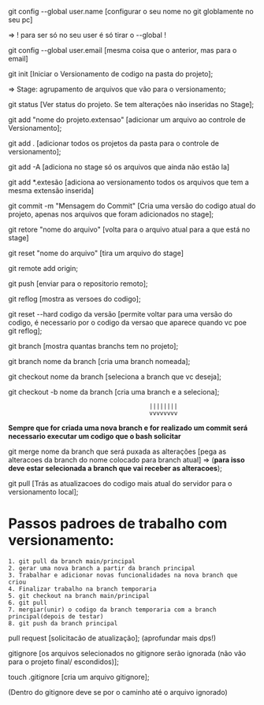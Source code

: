 git config --global user.name [configurar o seu nome no git globlamente no seu pc]

=> ! para ser só no seu user é só tirar o --global !

git config --global user.email [mesma coisa que o anterior, mas para o email]

git init [Iniciar o Versionamento de codigo na pasta do projeto];

=> Stage: agrupamento de arquivos que vão para o versionamento;

git status [Ver status do projeto. Se tem alterações não inseridas no Stage];

git add "nome do projeto.extensao" [adicionar um arquivo ao controle de Versionamento];

git add . [adicionar todos os projetos da pasta para o controle de versionamento];

git add -A [adiciona no stage só os arquivos que ainda não estão la]

git add *.extesão [adiciona ao versionamento todos os arquivos que tem a mesma extensão inserida]

git commit -m "Mensagem do Commit" [Cria uma versão do codigo atual do projeto, apenas nos arquivos que foram adicionados no stage];

git retore "nome do arquivo" [volta para o arquivo atual para a que está no stage]

git reset "nome do arquivo" [tira um arquivo do stage]

git remote add origin; 

git push [enviar para o repositorio remoto];

git reflog [mostra as versoes do codigo];

git reset --hard codigo da versão [permite voltar para uma versão do codigo, é necessario por o codigo da versao que aparece quando vc poe git reflog];

git branch [mostra quantas branchs tem no projeto];

git branch nome da branch [cria uma branch nomeada];

git checkout nome da branch [seleciona a branch que vc deseja];

git checkout -b nome da branch [cria uma branch e a seleciona];

                                            ||||||||
                                            vvvvvvvv

**Sempre que for criada uma nova branch e for realizado um commit será necessario executar um codigo que o bash solicitar** 

git merge nome da branch que será puxada as alterações [pega as alteracoes da branch do nome colocado para branch atual] => (**para isso deve estar selecionada a branch que vai receber as alteracoes**);

git pull [Trás as atualizacoes do codigo mais atual do servidor para o versionamento local];


# Passos padroes de trabalho com versionamento:

    1. git pull da branch main/principal
    2. gerar uma nova branch a partir da branch principal 
    3. Trabalhar e adicionar novas funcionalidades na nova branch que criou
    4. Finalizar trabalho na branch temporaria
    5. git checkout na branch main/principal
    6. git pull
    7. mergiar(unir) o codigo da branch temporaria com a branch principal(depois de testar)
    8. git push da branch principal

pull request [solicitacão de atualização]; (aprofundar mais dps!)

gitignore [os arquivos selecionados no gitignore serão ignorada
(não vão para o projeto final/ escondidos)];

touch .gitignore [cria um arquivo gitignore];

(Dentro do gitignore deve se por o caminho até o arquivo ignorado)